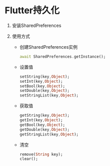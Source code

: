 # Flutter持久化

1. 安装SharedPreferences

2. 使用方式

   - 创建SharedPreferences实例

     ```dart
     await SharedPreferences.getInstance();
     ```

   - 设置值

     ```dart
     setString(key,Object);
     setInt(key,Object);
     setBool(key,Object);
     setDouble(key,Object);
     setStringList(key,Object);
     ```

   - 获取值

     ```dart
     getString(key,Object);
     getInt(key,Object);
     getBool(key,Object);
     getDouble(key,Object);
     getStringList(key,Object);
     ```

   - 清空

     ```dart
     remove(String key);
     clear();
     ```
     
     